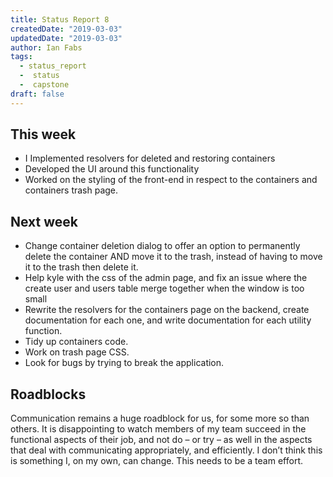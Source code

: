 ```yaml
---
title: Status Report 8
createdDate: "2019-03-03"
updatedDate: "2019-03-03"
author: Ian Fabs
tags:
  - status_report
  -  status
  -  capstone
draft: false
---
```


## This week

-   I Implemented resolvers for deleted and restoring containers
-   Developed the UI around this functionality
-   Worked on the styling of the front-end in respect to the containers and containers trash page.

## Next week

-   Change container deletion dialog to offer an option to permanently delete the container AND move it to the trash, instead of having to move it to the trash then delete it.
-   Help kyle with the css of the admin page, and fix an issue where the create user and users table merge together when the window is too small
-   Rewrite the resolvers for the containers page on the backend, create documentation for each one, and write documentation for each utility function.
-   Tidy up containers code.
-   Work on trash page CSS.
-   Look for bugs by trying to break the application.

## Roadblocks

Communication remains a huge roadblock for us, for some more so than others. It is disappointing to watch members of my team succeed in the functional aspects of their job, and not do – or try – as well in the aspects that deal with communicating appropriately, and efficiently. I don’t think this is something I, on my own, can change. This needs to be a team effort.
